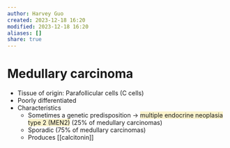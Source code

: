 ```yaml
---
author: Harvey Guo
created: 2023-12-18 16:20
modified: 2023-12-18 16:20
aliases: []
share: true
---
```

# Medullary carcinoma
- Tissue of origin: Parafollicular cells (C cells)
- Poorly differentiated
- Characteristics
	- Sometimes a genetic predisposition → <span style="background:rgba(240, 200, 0, 0.2)">multiple endocrine neoplasia type 2 (MEN2)</span> (25% of medullary carcinomas)
	- Sporadic (75% of medullary carcinomas)
	- Produces [[calcitonin]]
